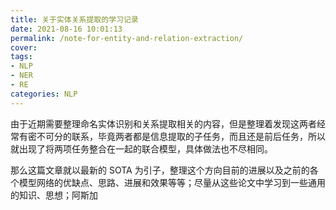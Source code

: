```yaml
---
title: 关于实体关系提取的学习记录
date: 2021-08-16 10:01:13
permalink: /note-for-entity-and-relation-extraction/
cover: 
tags: 
- NLP
- NER
- RE
categories: NLP
---
```

由于近期需要整理命名实体识别和关系提取相关的内容，但是整理着发现这两者经常有密不可分的联系，毕竟两者都是信息提取的子任务，而且还是前后任务，所以就出现了将两项任务整合在一起的联合模型，具体做法也不尽相同。

那么这篇文章就以最新的 SOTA 为引子，整理这个方向目前的进展以及之前的各个模型网络的优缺点、思路、进展和效果等等；尽量从这些论文中学习到一些通用的知识、思想；阿斯加
